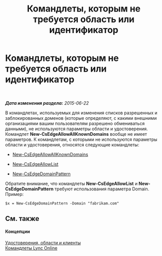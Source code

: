 ﻿---
title: Командлеты, которым не требуется область или идентификатор
TOCTitle: Командлеты, которым не требуется область или идентификатор
ms:assetid: 9c50c732-3c64-4b6a-96fd-8f528eb739ce
ms:mtpsurl: https://technet.microsoft.com/ru-ru/library/Dn362824(v=OCS.15)
ms:contentKeyID: 56270591
ms.date: 06/01/2017
mtps_version: v=OCS.15
ms.translationtype: HT
---

# Командлеты, которым не требуется область или идентификатор

 

_**Дата изменения раздела:** 2015-06-22_

В командлетах, используемых для изменения списков разрешенных и заблокированных доменов (которые определяют, с какими внешними организациями вашим пользователям разрешено обмениваться данными), не используются параметры области и удостоверения. Командлет **New-CsEdgeAllowAllKnownDomains** вообще не имеет параметров. К командлетам, с которыми не используются параметры области и удостоверения, относятся следующие командлеты:

  - [New-CsEdgeAllowAllKnownDomains](new-csedgeallowallknowndomains.md)

  - [New-CsEdgeAllowList](new-csedgeallowlist.md)

  - [New-CsEdgeDomainPattern](new-csedgedomainpattern.md)

Обратите внимание, что командлеты **New-CsEdgeAllowList** и **New-CsEdgeDomainPattern** требуют использования параметра Domain. Пример:

    $x = New-CsEdgeDomainPattern -Domain "fabrikam.com"

## См. также

#### Концепции

[Удостоверения, области и клиенты](identities-scopes-and-tenants-in-skype-for-business-online.md)  
[Командлеты Lync Online](the-skype-for-business-online-cmdlets.md)

